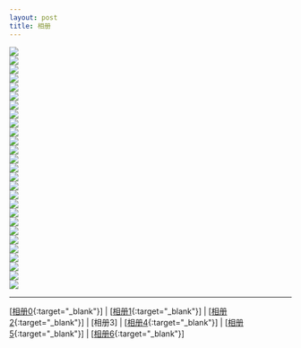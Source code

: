 ```yaml
---
layout: post
title: 相册
---
```


<img src="http://107.182.178.93/static/photos/small_IMG_0632.JPG"><br>
<img src="http://107.182.178.93/static/photos/small_IMG_0633.JPG"><br>
<img src="http://107.182.178.93/static/photos/small_IMG_0644.JPG"><br>
<img src="http://107.182.178.93/static/photos/small_IMG_0648.JPG"><br>
<img src="http://107.182.178.93/static/photos/small_IMG_0649.JPG"><br>
<img src="http://107.182.178.93/static/photos/small_IMG_0668.JPG"><br>
<img src="http://107.182.178.93/static/photos/small_IMG_0669.JPG"><br>
<img src="http://107.182.178.93/static/photos/small_IMG_0670.JPG"><br>
<img src="http://107.182.178.93/static/photos/small_IMG_0671.JPG"><br>
<img src="http://107.182.178.93/static/photos/small_IMG_0678.JPG"><br>
<img src="http://107.182.178.93/static/photos/small_IMG_0701.JPG"><br>
<img src="http://107.182.178.93/static/photos/small_IMG_0703.JPG"><br>
<img src="http://107.182.178.93/static/photos/small_IMG_0704.JPG"><br>
<img src="http://107.182.178.93/static/photos/small_IMG_0706.JPG"><br>
<img src="http://107.182.178.93/static/photos/small_IMG_0713.JPG"><br>
<img src="http://107.182.178.93/static/photos/small_IMG_0715.JPG"><br>
<img src="http://107.182.178.93/static/photos/small_IMG_0716.JPG"><br>
<img src="http://107.182.178.93/static/photos/small_IMG_0717.JPG"><br>
<img src="http://107.182.178.93/static/photos/small_IMG_0718.JPG"><br>
<img src="http://107.182.178.93/static/photos/small_IMG_0720.JPG"><br>
<img src="http://107.182.178.93/static/photos/small_IMG_0721.JPG"><br>
<img src="http://107.182.178.93/static/photos/small_IMG_0722.JPG"><br>
<img src="http://107.182.178.93/static/photos/small_IMG_0724.JPG"><br>
<img src="http://107.182.178.93/static/photos/small_IMG_0725.JPG"><br>
<img src="http://107.182.178.93/static/photos/small_IMG_0730.JPG"><br>
<img src="http://107.182.178.93/static/photos/small_IMG_0732.JPG"><br>
<img src="http://107.182.178.93/static/photos/small_IMG_0738.JPG"><br>



---

[[相册0][ref0]{:target="_blank"}] | [[相册1][ref1]{:target="_blank"}] | [[相册2][ref2]{:target="_blank"}] | [相册3] | [[相册4][ref4]{:target="_blank"}] | [[相册5][ref5]{:target="_blank"}] | [[相册6][ref6]{:target="_blank"}]

[ref0]:http://about.uuspider.com/2016/12/09/wedding00.html
[ref1]:http://about.uuspider.com/2016/12/09/wedding01.html
[ref2]:http://about.uuspider.com/2016/12/09/wedding02.html
[ref3]:http://about.uuspider.com/2016/12/09/wedding03.html
[ref4]:http://about.uuspider.com/2016/12/09/wedding04.html
[ref5]:http://about.uuspider.com/2016/12/09/wedding05.html
[ref6]:http://about.uuspider.com/2016/12/09/wedding06.html


<script type="text/javascript">var cnzz_protocol = (("https:" == document.location.protocol) ? " https://" : " http://");document.write(unescape("%3Cspan id='cnzz_stat_icon_1260865756'%3E%3C/span%3E%3Cscript src='" + cnzz_protocol + "s95.cnzz.com/z_stat.php%3Fid%3D1260865756%26show%3Dpic' type='text/javascript'%3E%3C/script%3E"));</script>
